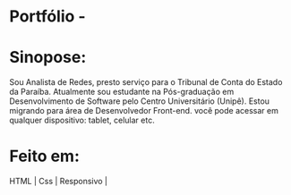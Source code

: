 # Portfólio - 

# Sinopose:

Sou Analista de Redes, presto serviço para o Tribunal de Conta do Estado da Paraíba.
Atualmente sou estudante na Pós-graduação em Desenvolvimento de Software pelo Centro Universitário (Unipê). Estou migrando para área de Desenvolvedor Front-end. você pode acessar em qualquer dispositivo: tablet, celular etc. 


# Feito em:
HTML | Css | Responsivo |




